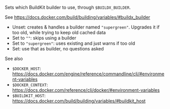 Sets which BuildKit builder to use, through `$BUILDX_BUILDER`.

See <https://docs.docker.com/build/building/variables/#buildx_builder>

* Unset: creates & handles a builder named `"supergreen"`. Upgrades it if too old, while trying to keep old cached data
* Set to `""`: skips using a builder
* Set to `"supergreen"`: uses existing and just warns if too old
* Set: use that as builder, no questions asked

See also
* `$DOCKER_HOST`: <https://docs.docker.com/engine/reference/commandline/cli/#environment-variables>
* `$DOCKER_CONTEXT`: <https://docs.docker.com/reference/cli/docker/#environment-variables>
* `$BUILDKIT_HOST`: <https://docs.docker.com/build/building/variables/#buildkit_host>

